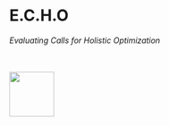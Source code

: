 # E.C.H.O
<i>Evaluating Calls for Holistic Optimization </i>
<br> <br> <br>

<img src="https://github.com/user-attachments/assets/32ee3854-b696-4e3a-bbfe-a90818870c93" height="80" width="80">
